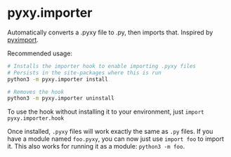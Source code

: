 # pyxy.importer

Automatically converts a .pyxy file to .py, then imports that. Inspired by [pyximport](https://github.com/cython/cython/tree/master/pyximport).

Recommended usage:

```sh
# Installs the importer hook to enable importing .pyxy files
# Persists in the site-packages where this is run
python3 -m pyxy.importer install

# Removes the hook
python3 -m pyxy.importer uninstall
```

To use the hook without installing it to your environment, just `import pyxy.importer.hook`

Once installed, `.pyxy` files will work exactly the same as `.py` files. If you have a module named `foo.pyxy`, you can now just use `import foo` to import it. This also works for running it as a module: `python3 -m foo`.
